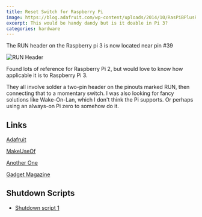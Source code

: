 ```yaml
---
title: Reset Switch for Raspberry Pi
image: https://blog.adafruit.com/wp-content/uploads/2014/10/RasPiBPlusResetHeader.jpg
excerpt: This would be handy dandy but is it doable in Pi 3?
categories: hardware
---
```


The RUN header on the Raspberry pi 3 is now located near pin #39

![RUN Header](https://raw.githubusercontent.com/raspberrypisig/raspberrypisig.github.io/master/assets/images/rpi3runheader.jpg)

Found lots of reference for Raspberry Pi 2, but would love to know how applicable it is to Raspberry Pi 3.

They all involve solder a two-pin header on the pinouts marked RUN, then connecting that to a momentary switch. I was also looking for fancy solutions like Wake-On-Lan, which I don't think the Pi supports. Or perhaps using an always-on Pi zero to somehow do it.

## Links
[Adafruit](https://blog.adafruit.com/2014/10/10/making-a-reset-switch-for-your-raspberry-pi-model-b-run-pads-piday-raspberrypi-raspberry_pi/)

[MakeUseOf](http://www.makeuseof.com/tag/add-reset-switch-raspberry-pi/)

[Another One](http://www.raspberry-pi-geek.com/Archive/2013/01/Adding-an-On-Off-switch-to-your-Raspberry-Pi)

[Gadget Magazine](https://www.gadgetdaily.xyz/pipanther-interview/)

## Shutdown Scripts
* [Shutdown script 1](https://github.com/g0to/misc_scripts/blob/master/raspi_gpio_actions.sh)
